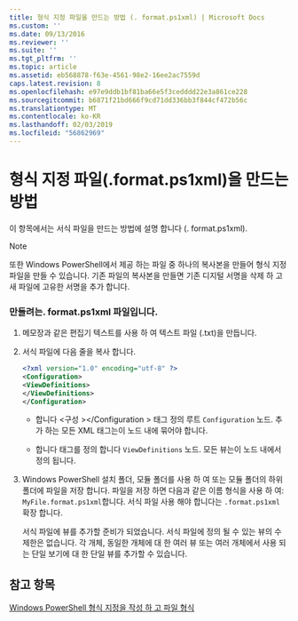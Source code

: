 ```yaml
---
title: 형식 지정 파일을 만드는 방법 (. format.ps1xml) | Microsoft Docs
ms.custom: ''
ms.date: 09/13/2016
ms.reviewer: ''
ms.suite: ''
ms.tgt_pltfrm: ''
ms.topic: article
ms.assetid: eb568878-f63e-4561-98e2-16ee2ac7559d
caps.latest.revision: 8
ms.openlocfilehash: e97e9ddb1bf81ba66e5f3cedddd22e3a861ce228
ms.sourcegitcommit: b6871f21bd666f9cd71dd336bb3f844cf472b56c
ms.translationtype: MT
ms.contentlocale: ko-KR
ms.lasthandoff: 02/03/2019
ms.locfileid: "56862969"
---
```

# <a name="how-to-create-a-formatting-file-formatps1xml"></a>형식 지정 파일(.format.ps1xml)을 만드는 방법

이 항목에서는 서식 파일을 만드는 방법에 설명 합니다 (. format.ps1xml).

> [!NOTE]
> 또한 Windows PowerShell에서 제공 하는 파일 중 하나의 복사본을 만들어 형식 지정 파일을 만들 수 있습니다. 기존 파일의 복사본을 만들면 기존 디지털 서명을 삭제 하 고 새 파일에 고유한 서명을 추가 합니다.

### <a name="to-create-a-formatps1xml-file"></a>만들려는. format.ps1xml 파일입니다.

1. 메모장과 같은 편집기 텍스트를 사용 하 여 텍스트 파일 (.txt)을 만듭니다.

2. 서식 파일에 다음 줄을 복사 합니다.

   ```xml
   <?xml version="1.0" encoding="utf-8" ?>
   <Configuration>
   <ViewDefinitions>
   </ViewDefinitions>
   </Configuration>
   ```

   - 합니다 \<구성 >\</Configuration > 태그 정의 루트 `Configuration` 노드. 추가 하는 모든 XML 태그는이 노드 내에 묶어야 합니다.

   - 합니다 <ViewDefinitions> </ViewDefinitions> 태그를 정의 합니다 `ViewDefinitions` 노드. 모든 뷰는이 노드 내에서 정의 됩니다.

3. Windows PowerShell 설치 폴더, 모듈 폴더를 사용 하 여 또는 모듈 폴더의 하위 폴더에 파일을 저장 합니다. 파일을 저장 하면 다음과 같은 이름 형식을 사용 하 여: `MyFile.format.ps1xml`합니다. 서식 파일 사용 해야 합니다는 `.format.ps1xml` 확장 합니다.

   서식 파일에 뷰를 추가할 준비가 되었습니다. 서식 파일에 정의 될 수 있는 뷰의 수 제한은 없습니다. 각 개체, 동일한 개체에 대 한 여러 뷰 또는 여러 개체에서 사용 되는 단일 보기에 대 한 단일 뷰를 추가할 수 있습니다.

## <a name="see-also"></a>참고 항목

[Windows PowerShell 형식 지정을 작성 하 고 파일 형식](./writing-a-powershell-formatting-file.md)
